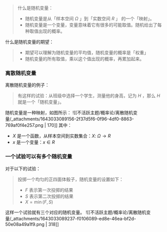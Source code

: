 > 什么是随机变量：
> - 随机变量是从「样本空间 $\Omega$  」到「实数空间 $R$ 」 的一个「映射」。
> - 随机变量是一个变量，变量意味着它有很多的可能取值。随机给出了每种取值出现的概率。
> 
什么是随机变量的期望：
> - 期望可以理解为随机变量的平均值，随机变量的概率是「权重」
> - 随机变量的所有取值，乘以这个值出现的概率，再累加起来。



### 离散随机变量
离散随机变量的例子：
> 有这样的试验：从班级中选择一个学生，测量他的身高，记为 $H$  ，那么 $H$  就是一个「随机变量」。


随机变量是一种映射，如图所示：
![[不活跃主题/概率论/离散随机变量/_attachments/1643033089156-2f37d5f6-0f96-4df0-8863-769af0f4e257.png | 170]]
其中：

- $X$  是一个函数，从样本空间到实数集合：$X:\ \Omega \to R$ 
- $x$  是一个变量：$x \in R$ 


### 一个试验可以有多个随机变量
对于以下的试验：
> 投掷一个均匀的正四面体骰子，随机变量的设置如下：
> - $F$  表示第一次投掷的结果
> - $S$  表示第二次投掷的结果
> - $X=\min(F, S)$ 


这样一个试验就有三个对应的随机变量。
![[不活跃主题/概率论/离散随机变量/_attachments/1643033089237-f0106089-ed8e-46ea-bf2d-50e08a49a1f9.png | 318]]
